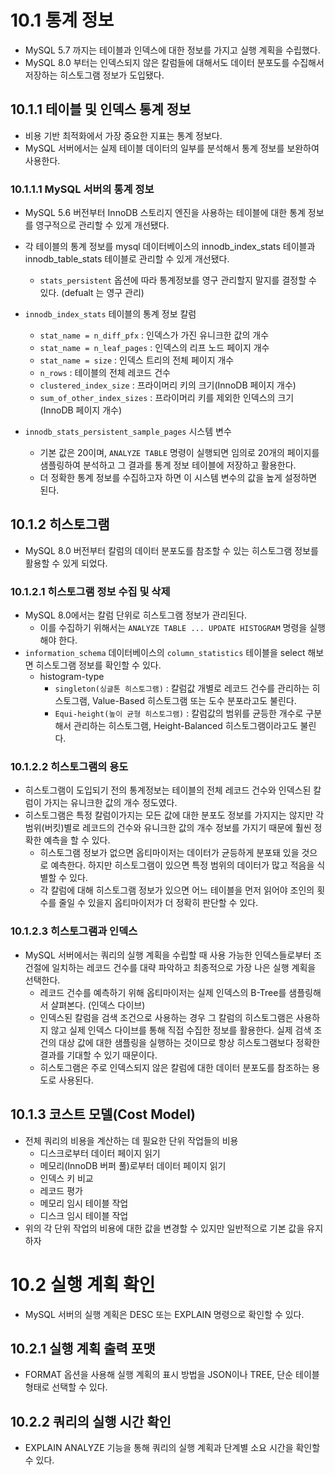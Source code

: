 # 10.1 통계 정보
- MySQL 5.7 까지는 테이블과 인덱스에 대한 정보를 가지고 실행 계획을 수립했다.
- MySQL 8.0 부터는 인덱스되지 않은 칼럼들에 대해서도 데이터 분포도를 수집해서 저장하는 히스토그램 정보가 도입됐다.

## 10.1.1 테이블 및 인덱스 통계 정보
- 비용 기반 최적화에서 가장 중요한 지표는 통계 정보다.
- MySQL 서버에서는 실제 테이블 데이터의 일부를 분석해서 통계 정보를 보완하여 사용한다.


### 10.1.1.1 MySQL 서버의 통계 정보
- MySQL 5.6 버전부터 InnoDB 스토리지 엔진을 사용하는 테이블에 대한 통계 정보를 영구적으로 관리할 수 있게 개선됐다.
- 각 테이블의 통계 정보를 mysql 데이터베이스의 innodb_index_stats 테이블과 innodb_table_stats 테이블로 관리할 수 있게 개선됐다.
    - `stats_persistent` 옵션에 따라 통계정보를 영구 관리할지 말지를 결정할 수 있다. (defualt 는 영구 관리)

- `innodb_index_stats` 테이블의 통계 정보 칼럼
    - `stat_name = n_diff_pfx` : 인덱스가 가진 유니크한 값의 개수
    - `stat_name = n_leaf_pages` : 인덱스의 리프 노드 페이지 개수
    - `stat_name = size` : 인덱스 트리의 전체 페이지 개수
    - `n_rows` : 테이블의 전체 레코드 건수
    - `clustered_index_size` : 프라이머리 키의 크기(InnoDB 페이지 개수)
    - `sum_of_other_index_sizes` : 프라이머리 키를 제외한 인덱스의 크기(InnoDB 페이지 개수)
- `innodb_stats_persistent_sample_pages` 시스템 변수
    - 기본 값은 20이며, `ANALYZE TABLE` 명령이 실행되면 임의로 20개의 페이지를 샘플링하여 분석하고 그 결과를 통계 정보 테이블에 저장하고 활용한다.
    - 더 정확한 통계 정보를 수집하고자 하면 이 시스템 변수의 값을 높게 설정하면 된다.


## 10.1.2 히스토그램
- MySQL 8.0 버전부터 칼럼의 데이터 분포도를 참조할 수 있는 히스토그램 정보를 활용할 수 있게 되었다.


### 10.1.2.1 히스토그램 정보 수집 및 삭제
- MySQL 8.0에서는 칼럼 단위로 히스토그램 정보가 관리된다.
    - 이를 수집하기 위해서는 `ANALYZE TABLE ... UPDATE HISTOGRAM` 명령을 실행해야 한다.
- `information_schema` 데이터베이스의 `column_statistics` 테이블을 select 해보면 히스토그램 정보를 확인할 수 있다.
    - histogram-type
        - `singleton(싱글톤 히스토그램)` : 칼럼값 개별로 레코드 건수를 관리하는 히스토그램, Value-Based 히스토그램 또는 도수 분포라고도 불린다.
        - `Equi-height(높이 균형 히스토그램)` : 칼럼값의 범위를 균등한 개수로 구분해서 관리하는 히스토그램, Height-Balanced 히스토그램이라고도 불린다.


### 10.1.2.2 히스토그램의 용도
- 히스토그램이 도입되기 전의 통계정보는 테이블의 전체 레코드 건수와 인덱스된 칼럼이 가지는 유니크한 값의 개수 정도였다.
- 히스토그램은 특정 칼럼이가지는 모든 값에 대한 분포도 정보를 가지지는 않지만 각 범위(버킷)별로 레코드의 건수와 유니크한 값의 개수 정보를 가지기 때문에 훨씬 정확한 예측을 할 수 있다.
    - 히스토그램 정보가 없으면 옵티마이저는 데이터가 균등하게 분포돼 있을 것으로 예측한다. 하지만 히스토그램이 있으면 특정 범위의 데이터가 많고 적음을 식별할 수 있다.
    - 각 칼럼에 대해 히스토그램 정보가 있으면 어느 테이블을 먼저 읽어야 조인의 횟수를 줄일 수 있을지 옵티마이저가 더 정확히 판단할 수 있다.


### 10.1.2.3 히스토그램과 인덱스
- MySQL 서버에서는 쿼리의 실행 계획을 수립할 때 사용 가능한 인덱스들로부터 조건절에 일치하는 레코드 건수를 대략 파악하고 최종적으로 가장 나은 실행 계획을 선택한다.
    - 레코드 건수를 예측하기 위해 옵티마이저는 실제 인덱스의 B-Tree를 샘플링해서 살펴본다. (인덱스 다이브)
    - 인덱스된 칼럼을 검색 조건으로 사용하는 경우 그 칼럼의 히스토그램은 사용하지 않고 실제 인덱스 다이브를 통해 직접 수집한 정보를 활용한다. 실제 검색 조건의 대상 값에 대한 샘플링을 실행하는 것이므로 항상 히스토그램보다 정확한 결과를 기대할 수 있기 때문이다.
    - 히스토그램은 주로 인덱스되지 않은 칼럼에 대한 데이터 분포도를 참조하는 용도로 사용된다.


## 10.1.3 코스트 모델(Cost Model)
- 전체 쿼리의 비용을 계산하는 데 필요한 단위 작업들의 비용
    - 디스크로부터 데이터 페이지 읽기
    - 메모리(InnoDB 버퍼 풀)로부터 데이터 페이지 읽기
    - 인덱스 키 비교
    - 레코드 평가
    - 메모리 임시 테이블 작업
    - 디스크 임시 테이블 작업
- 위의 각 단위 작업의 비용에 대한 값을 변경할 수 있지만 일반적으로 기본 값을 유지하자



# 10.2 실행 계획 확인
- MySQL 서버의 실행 계획은 DESC 또는 EXPLAIN 명령으로 확인할 수 있다.


## 10.2.1 실행 계획 출력 포맷
- FORMAT 옵션을 사용해 실행 계획의 표시 방법을 JSON이나 TREE, 단순 테이블 형태로 선택할 수 있다.


## 10.2.2 쿼리의 실행 시간 확인
- EXPLAIN ANALYZE 기능을 통해 쿼리의 실행 계획과 단계별 소요 시간을 확인할 수 있다.